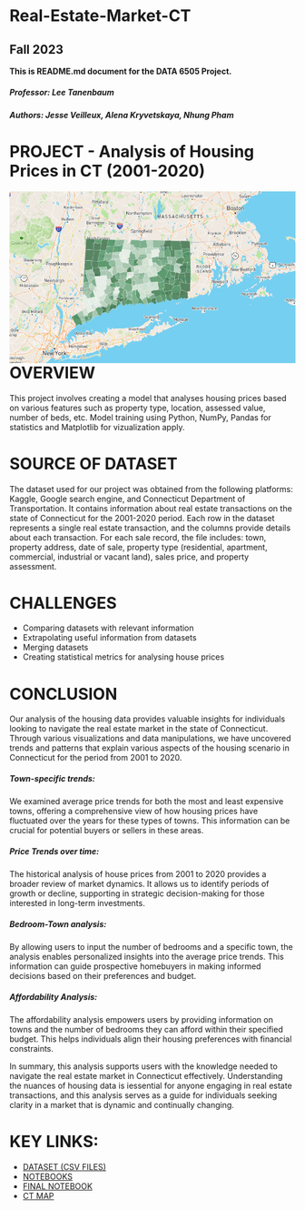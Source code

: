 # Real-Estate-Market-CT
## Fall 2023    
__This is README.md document for the DATA 6505 Project.__ 

##### Professor: Lee Tanenbaum
##### Authors: Jesse Veilleux, Alena Kryvetskaya, Nhung Pham

# PROJECT - Analysis of Housing Prices in CT (2001-2020)

<img src="https://github.com/alenak2610/RE-market-CT/blob/main/CT%20state.png"
     alt="map 3"
     style="float: left; margin-right: 10px;" />

# OVERVIEW

This project involves creating a model that analyses housing prices based on various features such as property type, location, assessed value, number of beds, etc. 
Model training using Python, NumPy, Pandas for statistics and Matplotlib for vizualization apply. 

# SOURCE OF DATASET

The dataset used for our project was obtained from the following platforms: Kaggle, Google search engine, and Connecticut Department of Transportation. It contains information about real estate transactions on the state of Connecticut for the 2001-2020 period. Each row in the dataset represents a single real estate transaction, and the columns provide details about each transaction. For each sale record, the file includes: town, property address, date of sale, property type (residential, apartment, commercial, industrial or vacant land), sales price, and property assessment.

# CHALLENGES

- Comparing datasets with relevant information
- Extrapolating useful information from datasets
- Merging datasets
- Creating statistical metrics for analysing house prices

# CONCLUSION

Our analysis of the housing data provides valuable insights for individuals looking to navigate the real estate market in the state of Connecticut. Through various visualizations and data manipulations, we have uncovered trends and patterns that explain various aspects of the housing scenario in Connecticut for the period from 2001 to 2020.

##### Town-specific trends: 
We examined average price trends for both the most and least expensive towns, offering a comprehensive view of how housing prices have fluctuated over the years for these types of towns. This information can be crucial for potential buyers or sellers in these areas.
##### Price Trends over time: 
The historical analysis of house prices from 2001 to 2020 provides a broader review of market dynamics. It allows us to identify periods of growth or decline, supporting in strategic decision-making for those interested in long-term investments.
##### Bedroom-Town analysis: 
By allowing users to input the number of bedrooms and a specific town, the analysis enables personalized insights into the average price trends. This information can guide prospective homebuyers in making informed decisions based on their preferences and budget.
##### Affordability Analysis: 
The affordability analysis empowers users by providing information on towns and the number of bedrooms they can afford within their specified budget. This helps individuals align their housing preferences with financial constraints.

In summary, this analysis supports users with the knowledge needed to navigate the real estate market in Connecticut effectively. Understanding the nuances of housing data is iessential for anyone engaging in real estate transactions, and this analysis serves as a guide for individuals seeking clarity in a market that is dynamic and continually changing.

# KEY LINKS:

* [DATASET (CSV FILES)](https://github.com/alenak2610/Real-Estate-Market-CT/tree/main/All%20Workbooks/DataSets)
* [NOTEBOOKS](https://github.com/alenak2610/Real-Estate-Market-CT/tree/main/All%20Workbooks)
* [FINAL NOTEBOOK]()
* [CT MAP](https://github.com/alenak2610/Real-Estate-Market-CT/blob/main/CT%20state.png)


